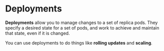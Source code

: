 # Deployments

**Deployments** allow you to manage changes to a set of replica pods. They specify a desired state for a set of pods, and work to achieve and maintain that state, even if it is changed.

You can use deployments to do things like **rolling updates** and **scaling**.
